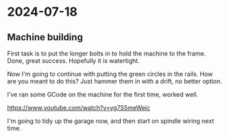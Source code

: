 # 2024-07-18

## Machine building

First task is to put the longer bolts in to hold the machine to the frame. Done, great success. Hopefully it is watertight.

Now I'm going to continue with putting the green circles in the rails. How are you meant to do this? Just hammer them in
with a drift, no better option.

I've ran some GCode on the machine for the first time, worked well.

https://www.youtube.com/watch?v=yg7S5meWeic

I'm going to tidy up the garage now, and then start on spindle wiring next time.
